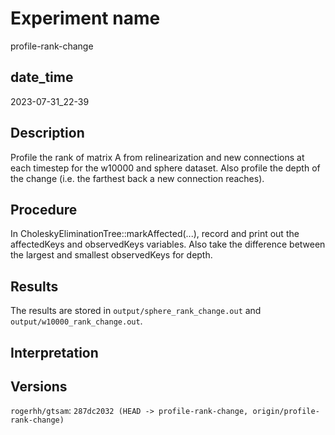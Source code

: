 Experiment name
==============
profile-rank-change

date\_time
----------
2023-07-31\_22-39

Description
-----------
Profile the rank of matrix A from relinearization and new connections at each timestep for the w10000 and sphere dataset. Also profile the depth of the change (i.e. the farthest back a new connection reaches).

Procedure
---------
In CholeskyEliminationTree::markAffected(...), record and print out the affectedKeys and observedKeys variables. Also take the difference between the largest and smallest observedKeys for depth.

Results
-------
The results are stored in `output/sphere_rank_change.out` and `output/w10000_rank_change.out`.

Interpretation
--------------

Versions
--------
`rogerhh/gtsam`: `287dc2032 (HEAD -> profile-rank-change, origin/profile-rank-change)`
